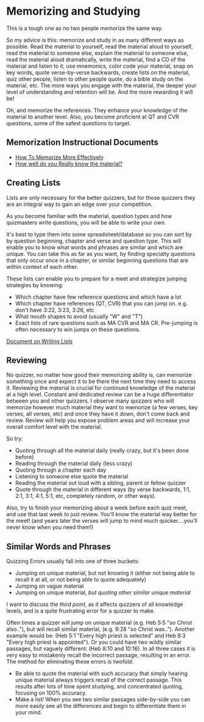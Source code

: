 # Memorizing and Studying

This is a tough one as no two people memorize the same way.

So my advice is this: memorize and study in as many different ways as possible.
Read the material to yourself, read the material aloud to yourself, read the
material to someone else, explain the material to someone else, read the
material aloud dramatically, write the material, find a CD of the material and
listen to it, use mnemonics, color code your material, snap on key words, quote
verse-by-verse backwards, create lists on the material, quiz other people,
listen to other people quote, do a bible study on the material, etc. The more
ways you engage with the material, the deeper your level of understanding and
retention will be. And the more rewarding it will be!

Oh, and memorize the references. They enhance your knowledge of the material to
another level. Also, you become proficient at QT and CVR questions, some of the
safest questions to target.

## Memorization Instructional Documents

- [How To Memorize More Effectively](how_to_memorize_more_effectively.pdf)
- [How well do you Really know the material?](high_standards.pdf)

## Creating Lists

Lists are only necessary for the better quizzers, but for those quizzers they
are an integral way to gain an edge over your competition.

As you become familiar with the material, question types and how quizmasters
write questions, you will be able to write your own.

It's best to type them into some spreadsheet/database so you can sort by by
question beginning, chapter and verse and question type. This will enable you to
know what words and phrases are similar and which are unique. You can take this
as far as     you want, by finding specialty questions that only occur once in a
chapter, or similar beginning questions that are within context of each other.

These lists can enable you to prepare for a meet and strategize jumping
strategies by knowing:

- Which chapter have few reference questions and which have a lot
- Which chapter have references (QT, CVR) that you can jump on. e.g. don't have 3:22, 3:23, 3:26, etc
- What mouth shapes to avoid (usually "W" and "T")
- Exact lists of rare questions such as MA CVR and MA CR. Pre-jumping is often necessary to win jumps on these questions.

[Document on Writing Lists](writing_lists.pdf)

## Reviewing

No quizzer, no matter how good their memorizing ability is, can memorize
something once and expect it to be there the next time they need to access it.
Reviewing the material is crucial for continued knowledge of the material at a
high level. Constant and dedicated review can be a huge differentiator between
you and other quizzers. I observe many quizzers who will memorize however much
material they want to memorize (a few verses, key verses, all verses, etc) and
once they have it down, don't come back and review. Review will help you expose
problem areas and will increase your overall comfort level with the material.

So try:

- Quoting through all the material daily (really crazy, but it's been done before)
- Reading through the material daily (less crazy)
- Quoting through a chapter each day
- Listening to someone else quote the material
- Reading the material out loud with a sibling, parent or fellow quizzer
- Quote through the material in different ways (by verse backwards, 1:1, 2:1, 3:1, 4:1, 5:1, etc, completely random, or other ways).

Also, try to finish your memorizing about a week before each quiz meet, and use
that last week to just review. You'll know the material way better for the meet!
(and years later the verses will jump to mind much quicker....you'll never know
when you need them!)

## Similar Words and Phrases

Quizzing Errors usually fall into one of three buckets:

- Jumping on unique material, but not knowing it (either not being able to
  recall it at all, or not being able to quote adequately)
- Jumping on vague material
- Jumping on unique material, *but quoting other similar unique material*

I want to discuss the *third point*, as it affects quizzers of all knowledge
levels, and is a quite frustrating error for a quizzer to make.

Often times a quizzer will jump on unique material (e.g. Heb 5:5 "so Christ
also.."), but will recall similar material, (e.g. 9:28 "so Christ was..").
Another example would be: (Heb 5:1 "Every high priest is selected" and Heb 8:3
"Every high priest is appointed"). Or you could have two wildly similar
passages, but vaguely different: (Heb 8:10 and 10:16). In all three cases it is
very easy to mistakenly recall the incorrect passage, resulting in an error. The
method for eliminating these errors is twofold:

- Be able to quote the material with such accuracy that simply hearing unique
  material always triggers recall of the correct passage. This results after
  lots of time spent studying, and concentrated quoting, focusing on 100%
  accuracy.
- Make a list! When you see two similar passages side-by-side you can more
  easily see all the differences and begin to differentiate them in your mind.
